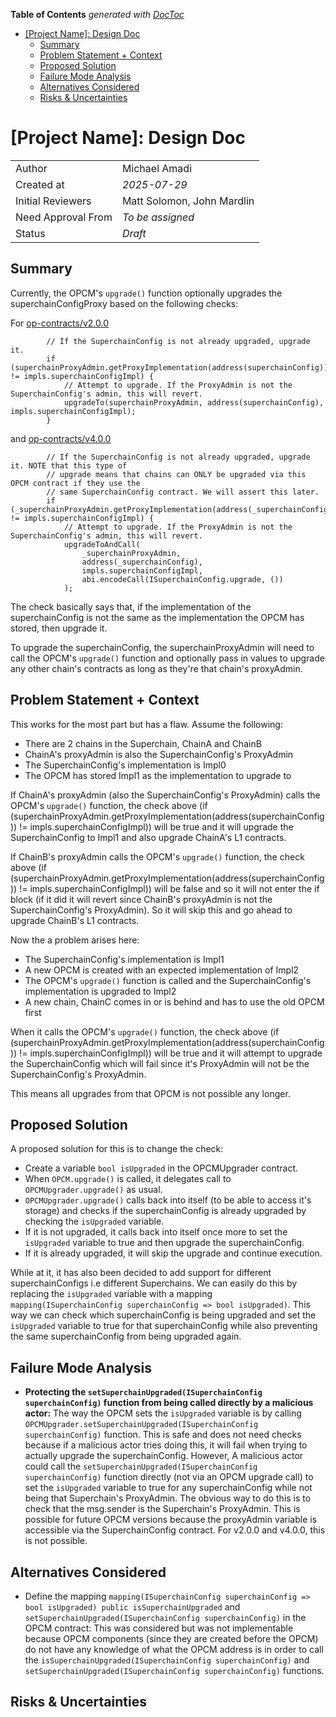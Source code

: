<!-- START doctoc generated TOC please keep comment here to allow auto update -->
<!-- DON'T EDIT THIS SECTION, INSTEAD RE-RUN doctoc TO UPDATE -->
**Table of Contents**  *generated with [DocToc](https://github.com/thlorenz/doctoc)*

- [[Project Name]: Design Doc](#project-name-design-doc)
  - [Summary](#summary)
  - [Problem Statement + Context](#problem-statement--context)
  - [Proposed Solution](#proposed-solution)
  - [Failure Mode Analysis](#failure-mode-analysis)
  - [Alternatives Considered](#alternatives-considered)
  - [Risks & Uncertainties](#risks--uncertainties)

<!-- END doctoc generated TOC please keep comment here to allow auto update -->

# [Project Name]: Design Doc

|                    |                                                    |
| ------------------ | -------------------------------------------------- |
| Author             | Michael Amadi                                      |
| Created at         | _2025-07-29_                                       |
| Initial Reviewers  | Matt Solomon, John Mardlin                 |
| Need Approval From | _To be assigned_                                    |
| Status             | _Draft_ |

## Summary

Currently, the OPCM's `upgrade()` function optionally upgrades the superchainConfigProxy based on the following checks:

For [op-contracts/v2.0.0](https://github.com/ethereum-optimism/optimism/blob/8d0dd96e494b2ba154587877351e87788336a4ec/packages/contracts-bedrock/src/L1/OPContractsManager.sol#L477)
```solidity
        // If the SuperchainConfig is not already upgraded, upgrade it.
        if (superchainProxyAdmin.getProxyImplementation(address(superchainConfig)) != impls.superchainConfigImpl) {
            // Attempt to upgrade. If the ProxyAdmin is not the SuperchainConfig's admin, this will revert.
            upgradeTo(superchainProxyAdmin, address(superchainConfig), impls.superchainConfigImpl);
        }
```

and [op-contracts/v4.0.0](https://github.com/ethereum-optimism/optimism/blob/54c19f6acb7a6d3505f884bae601733d3d54a3a6/packages/contracts-bedrock/src/L1/OPContractsManager.sol#L615)
```solidity
        // If the SuperchainConfig is not already upgraded, upgrade it. NOTE that this type of
        // upgrade means that chains can ONLY be upgraded via this OPCM contract if they use the
        // same SuperchainConfig contract. We will assert this later.
        if (_superchainProxyAdmin.getProxyImplementation(address(_superchainConfig)) != impls.superchainConfigImpl) {
            // Attempt to upgrade. If the ProxyAdmin is not the SuperchainConfig's admin, this will revert.
            upgradeToAndCall(
                _superchainProxyAdmin,
                address(_superchainConfig),
                impls.superchainConfigImpl,
                abi.encodeCall(ISuperchainConfig.upgrade, ())
            );
```

The check basically says that, if the implementation of the superchainConfig is not the same as the implementation the OPCM has stored, then upgrade it.

To upgrade the superchainConfig, the superchainProxyAdmin will need to call the OPCM's `upgrade()` function and optionally pass in values to upgrade any other chain's contracts as long as they're that chain's proxyAdmin.

## Problem Statement + Context

This works for the most part but has a flaw. Assume the following:
- There are 2 chains in the Superchain, ChainA and ChainB
- ChainA's proxyAdmin is also the SuperchainConfig's ProxyAdmin
- The SuperchainConfig's implementation is Impl0
- The OPCM has stored Impl1 as the implementation to upgrade to

If ChainA's proxyAdmin (also the SuperchainConfig's ProxyAdmin) calls the OPCM's `upgrade()` function, the check above (if (superchainProxyAdmin.getProxyImplementation(address(superchainConfig)) != impls.superchainConfigImpl)) will be true and it will upgrade the SuperchainConfig to Impl1 and also upgrade ChainA's L1 contracts.

If ChainB's proxyAdmin calls the OPCM's `upgrade()` function, the check above (if (superchainProxyAdmin.getProxyImplementation(address(superchainConfig)) != impls.superchainConfigImpl)) will be false and so it will not enter the if block (if it did it will revert since ChainB's proxyAdmin is not the SuperchainConfig's ProxyAdmin). So it will skip this and go ahead to upgrade ChainB's L1 contracts.

Now the a problem arises here:
- The SuperchainConfig's implementation is Impl1
- A new OPCM is created with an expected implementation of Impl2
- The OPCM's `upgrade()` function is called and the SuperchainConfig's implementation is upgraded to Impl2
- A new chain, ChainC comes in or is behind and has to use the old OPCM first

When it calls the OPCM's `upgrade()` function, the check above (if (superchainProxyAdmin.getProxyImplementation(address(superchainConfig)) != impls.superchainConfigImpl)) will be true and it will attempt to upgrade the SuperchainConfig which will fail since it's ProxyAdmin will not be the SuperchainConfig's ProxyAdmin.

This means all upgrades from that OPCM is not possible any longer.

## Proposed Solution

A proposed solution for this is to change the check:
- Create a variable `bool isUpgraded` in the OPCMUpgrader contract.
- When `OPCM.upgrade()` is called, it delegates call to `OPCMUpgrader.upgrade()` as usual.
- `OPCMUpgrader.upgrade()` calls back into itself (to be able to access it's storage) and checks if the superchainConfig is already upgraded by checking the `isUpgraded` variable.
- If it is not upgraded, it calls back into itself once more to set the `isUpgraded` variable to true and then upgrade the superchainConfig.
- If it is already upgraded, it will skip the upgrade and continue execution.

While at it, it has also been decided to add support for different superchainConfigs i.e different Superchains. We can easily do this by replacing the `isUpgraded` variable with a mapping `mapping(ISuperchainConfig superchainConfig => bool isUpgraded)`. This way we can check which superchainConfig is being upgraded and set the `isUpgraded` variable to true for that superchainConfig while also preventing the same superchainConfig from being upgraded again.

## Failure Mode Analysis

- **Protecting the `setSuperchainUpgraded(ISuperchainConfig superchainConfig)` function from being called directly by a malicious actor:**
    The way the OPCM sets the `isUpgraded` variable is by calling  `OPCMUpgrader.setSuperchainUpgraded(ISuperchainConfig superchainConfig)` function. This is safe and does not need checks because if a malicious actor tries doing this, it will fail when trying to actually upgrade the superchainConfig. However, A malicious actor could call the `setSuperchainUpgraded(ISuperchainConfig superchainConfig)` function directly (not via an OPCM upgrade call) to set the `isUpgraded` variable to true for any superchainConfig while not being that Superchain's ProxyAdmin. The obvious way to do this is to check that the msg.sender is the Superchain's ProxyAdmin. This is possible for future OPCM versions because the proxyAdmin variable is accessible via the SuperchainConfig contract. For v2.0.0 and v4.0.0, this is not possible.

## Alternatives Considered

- Define the mapping `mapping(ISuperchainConfig superchainConfig => bool isUpgraded) public isSuperchainUpgraded` and `setSuperchainUpgraded(ISuperchainConfig superchainConfig)` in the OPCM contract:
    This was considered but was not implementable because OPCM components (since they are created before the OPCM) do not have any knowledge of what the OPCM address is in order to call the `isSuperchainUpgraded(ISuperchainConfig superchainConfig)` and `setSuperchainUpgraded(ISuperchainConfig superchainConfig)` functions.

## Risks & Uncertainties

<!-- An overview of what could go wrong.
Also any open questions that need more work to resolve. -->
